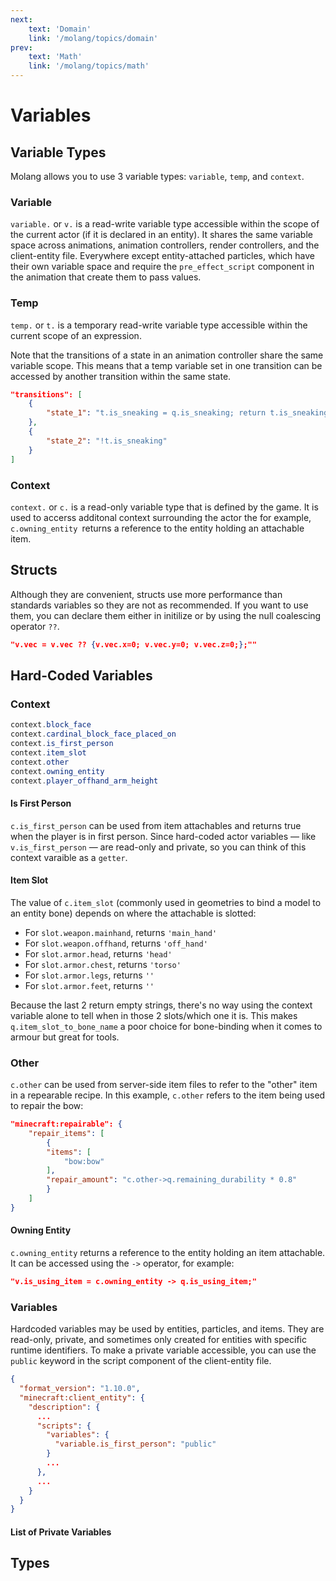 ```yaml
---
next:
    text: 'Domain'
    link: '/molang/topics/domain'
prev: 
    text: 'Math'
    link: '/molang/topics/math'
---
```


# Variables

## Variable Types
Molang allows you to use 3 variable types: `variable`, `temp`, and `context`.

### Variable
`variable.` or `v.` is a read-write variable type accessible within the scope of the current actor (if it is declared in an entity). It shares the same variable space across animations, animation controllers, render controllers, and the client-entity file. Everywhere except entity-attached particles, which have their own variable space and require the `pre_effect_script` component in the animation that create them to pass values.

### Temp
`temp.` or `t.` is a temporary read-write variable type accessible within the current scope of an expression. 

Note that the transitions of a state in an animation controller share the same variable scope. This means that a temp variable set in one transition can be accessed by another transition within the same state.

```json
"transitions": [
    {
        "state_1": "t.is_sneaking = q.is_sneaking; return t.is_sneaking;"
    },
    {
        "state_2": "!t.is_sneaking"
    }
]
```

### Context
`context.` or `c.` is a read-only variable type that is defined by the game. It is used to accerss additonal context surrounding the actor the for example, `c.owning_entity `returns a reference to the entity holding an attachable item.

## Structs

Although they are convenient, structs use more performance than standards variables so they are not as recommended. If you want to use them, you can declare them either in initilize or by using the null coalescing operator `??`.

```json
"v.vec = v.vec ?? {v.vec.x=0; v.vec.y=0; v.vec.z=0;};""
```


## Hard-Coded Variables
### Context
```c#
context.block_face
context.cardinal_block_face_placed_on
context.is_first_person
context.item_slot 
context.other
context.owning_entity 
context.player_offhand_arm_height
```

#### Is First Person
`c.is_first_person` can be used from item attachables and returns true when the player is in first person. Since hard-coded actor variables ― like `v.is_first_person` ― are read-only and private, so you can think of this context varaible as a `getter`.


#### Item Slot
The value of `c.item_slot` (commonly used in geometries to bind a model to an entity bone) depends on where the attachable is slotted:

- For `slot.weapon.mainhand`, returns `'main_hand'`
- For `slot.weapon.offhand`, returns `'off_hand'`
- For `slot.armor.head`, returns `'head'`
- For `slot.armor.chest`, returns `'torso'`
- For `slot.armor.legs`, returns `''`
- For `slot.armor.feet`, returns `''`

Because the last 2 return empty strings, there's no way using the context variable alone to tell when in those 2 slots/which one it is. This makes `q.item_slot_to_bone_name` a poor choice for bone-binding when it comes to armour but great for tools.

### Other
`c.other` can be used from server-side item files to refer to the "other" item in a repearable recipe.
In this example, `c.other` refers to the item being used to repair the bow:
```json
"minecraft:repairable": {
    "repair_items": [
        {
        "items": [
            "bow:bow"
        ],
        "repair_amount": "c.other->q.remaining_durability * 0.8"
        }
    ]
}
```

#### Owning Entity
`c.owning_entity` returns a reference to the entity holding an item attachable. It can be accessed using the `->` operator, for example:
```json
"v.is_using_item = c.owning_entity -> q.is_using_item;"
```

### Variables
Hardcoded variables may be used by entities, particles, and items. They are read-only, private, and sometimes only created for entities with specific runtime identifiers. To make a private variable accessible, you can use the `public` keyword in the script component of the client-entity file.
```json
{
  "format_version": "1.10.0",
  "minecraft:client_entity": {
    "description": {
      ...
      "scripts": {
        "variables": {
          "variable.is_first_person": "public"
        }
        ...
      },
      ...
    }
  }
}

```

#### List of Private Variables

<TextContent path="/Bedrock-Notebook/txt/molang/hardcoded.txt"/>




## Types
<!-- 
- All numerical values are floats.
- Boolean values such as actor flags are converted and stored as a float value of either 0.0 or 1.0 for values of false or true respectively.
- For boolean tests, a float value equivalent to 0.0 is false, and anything not equal to 0.0 is true.
- For array indices, floats are C-style-cast to ints, and clamped at zero for negative values or wrapped by the array size for large values.
- Other supported types are:

Geometry
Texture
Material
Actor Reference
Actor Reference Array
String
Struct (see 'structs' section below) 

-- link to variables
-->